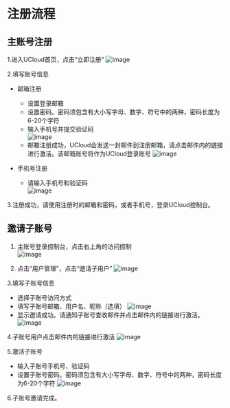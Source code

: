 

# 注册流程
## 主账号注册
1.进入UCloud首页，点击“立即注册”
![image](images/register1.png)

2.填写账号信息
- 邮箱注册
  - 设置登录邮箱
  - 设置密码。密码须包含有大小写字母、数字、符号中的两种，密码长度为6-20个字符
  - 输入手机号并提交验证码         
![image](images/register2.png)
  - 邮箱注册成功，UCloud会发送一封邮件到注册邮箱，请点击邮件内的链接进行激活。该邮箱账号将作为UCloud登录账号
![image](images/register3.png)

- 手机号注册
  - 请输入手机号和验证码                
![image](images/reigster4.png)

3.注册成功，请使用注册时的邮箱和密码，或者手机号，登录UCloud控制台。
 
 
## 邀请子账号
1. 主账号登录控制台，点击右上角的访问控制         
![image](images/resgister5.png)

2. 点击“用户管理”，点击“邀请子用户”
![image](images/register6.png)

3.填写子账号信息
- 选择子账号访问方式
- 填写子账号邮箱、用户名、昵称（选填）
![image](images/register7.png)
- 显示邀请成功。请通知子账号查收邮件并点击邮件内的链接进行激活。
![image](images/register8.png)

4.子账号用户点击邮件内的链接进行激活
![image](images/register9.png)

5.激活子账号
- 输入子账号手机号、验证码
- 设置子账号密码。密码须包含有大小写字母、数字、符号中的两种，密码长度为6-20个字符
![image](images/register10.png)

6.子账号邀请完成。
